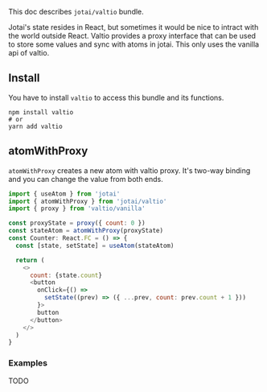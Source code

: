 This doc describes `jotai/valtio` bundle.

Jotai's state resides in React, but sometimes it would be nice
to intract with the world outside React.
Valtio provides a proxy interface that can be used to store some values
and sync with atoms in jotai.
This only uses the vanilla api of valtio.

## Install

You have to install `valtio` to access this bundle and its functions.

```
npm install valtio
# or
yarn add valtio
```

## atomWithProxy

`atomWithProxy` creates a new atom with valtio proxy.
It's two-way binding and you can change the value from both ends.

```js
import { useAtom } from 'jotai'
import { atomWithProxy } from 'jotai/valtio'
import { proxy } from 'valtio/vanilla'

const proxyState = proxy({ count: 0 })
const stateAtom = atomWithProxy(proxyState)
const Counter: React.FC = () => {
  const [state, setState] = useAtom(stateAtom)

  return (
    <>
      count: {state.count}
      <button
        onClick={() =>
          setState((prev) => ({ ...prev, count: prev.count + 1 }))
        }>
        button
      </button>
    </>
  )
}
```

### Examples

TODO
